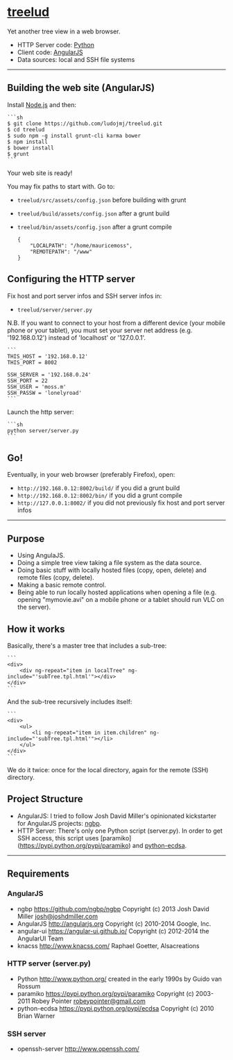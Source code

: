 # [treelud](https://github.com/ludojmj/treelud)

Yet another tree view in a web browser.

 - HTTP Server code: [Python](https://www.python.org/)
 - Client code: [AngularJS](https://angularjs.org/)
 - Data sources: local and SSH file systems

***

## Building the web site (AngularJS)

Install [Node.js](https://nodejs.org/) and then:

    ```sh
    $ git clone https://github.com/ludojmj/treelud.git
    $ cd treelud
    $ sudo npm -g install grunt-cli karma bower
    $ npm install
    $ bower install
    $ grunt
    ```
Your web site is ready!

You may fix paths to start with. Go to:

 - `treelud/src/assets/config.json` before building with grunt
 - `treelud/build/assets/config.json` after a grunt build
 - `treelud/bin/assets/config.json` after a grunt compile

    ```
    {
        "LOCALPATH": "/home/mauricemoss",
        "REMOTEPATH": "/www"
    }
    ```

## Configuring the HTTP server

Fix host and port server infos and SSH server infos in:

 - `treelud/server/server.py`

N.B. If you want to connect to your host from a different device (your mobile phone or your tablet), you must set your server net address (e.g. '192.168.0.12') instead of 'localhost' or '127.0.0.1'.

    ```
    THIS_HOST = '192.168.0.12'
    THIS_PORT = 8002

    SSH_SERVER = '192.168.0.24'
    SSH_PORT = 22
    SSH_USER = 'moss.m'
    SSH_PASSW = 'lonelyroad'
    ```

Launch the http server:

    ```sh
    python server/server.py
    ```

## Go!

Eventually, in your web browser (preferably Firefox), open:

 - `http://192.168.0.12:8002/build/` if you did a grunt build
 - `http://192.168.0.12:8002/bin/` if you did a grunt compile
 - `http://127.0.0.1:8002/` if you did not previously fix host and port server infos

***

## Purpose

 - Using AngulaJS.
 - Doing a simple tree view taking a file system as the data source.
 - Doing basic stuff with locally hosted files (copy, open, delete) and remote files (copy, delete).
 - Making a basic remote control.
 - Being able to run locally hosted applications when opening a file (e.g. opening "mymovie.avi" on a mobile phone or a tablet should run VLC on the server).

## How it works

Basically, there's a master tree that includes a sub-tree:

    ```
    <div>
        <div ng-repeat="item in localTree" ng-include="'subTree.tpl.html'"></div>
    </div>
    ```

And the sub-tree recursively includes itself:

    ```
    <div>
        <ul>
            <li ng-repeat="item in item.children" ng-include="'subTree.tpl.html'"></li>
        </ul>
    </div>
    ```

We do it twice: once for the local directory, again for the remote (SSH) directory.

## Project Structure

 - AngularJS: I tried to follow Josh David Miller's opinionated kickstarter for AngularJS projects: [ngbp](https://github.com/ngbp/ngbp).
 - HTTP Server: There's only one Python script (server.py). In order to get SSH access, this script uses [paramiko] (https://pypi.python.org/pypi/paramiko) and [python-ecdsa](https://pypi.python.org/pypi/ecdsa).

***

## Requirements

### AngularJS

 - ngbp <https://github.com/ngbp/ngbp> Copyright (c) 2013 Josh David Miller <josh@joshdmiller.com>
 - AngularJS <http://angularjs.org> Copyright (c) 2010-2014 Google, Inc.
 - angular-ui <https://angular-ui.github.io/> Copyright (c) 2012-2014 the AngularUI Team
 - knacss <http://www.knacss.com/> Raphael Goetter, Alsacreations

### HTTP server (server.py)

 - Python <http://www.python.org/> created in the early 1990s by Guido van Rossum
 - paramiko <https://pypi.python.org/pypi/paramiko> Copyright (c) 2003-2011 Robey Pointer <robeypointer@gmail.com>
 - python-ecdsa <https://pypi.python.org/pypi/ecdsa> Copyright (c) 2010 Brian Warner

### SSH server

 - openssh-server <http://www.openssh.com/>
